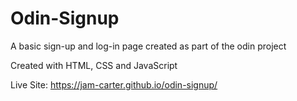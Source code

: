 # Odin-Signup
A basic sign-up and log-in page created as part of the odin project

Created with HTML, CSS and JavaScript 

Live Site: https://jam-carter.github.io/odin-signup/
